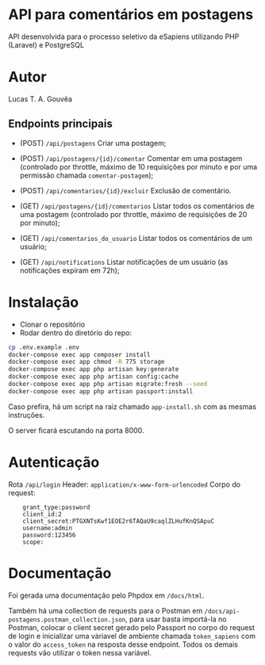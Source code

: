 # API para comentários em postagens

API desenvolvida para o processo seletivo da eSapiens utilizando PHP (Laravel) e PostgreSQL

# Autor

Lucas T. A. Gouvêa

## Endpoints principais

- (POST) `/api/postagens` Criar uma postagem;
- (POST) `/api/postagens/{id}/comentar` Comentar em uma postagem (controlado por throttle, máximo de 10 requisições por minuto e por uma permissão chamada `comentar-postagem`);
- (POST) `/api/comentarios/{id}/excluir` Exclusão de comentário.

- (GET) `/api/postagens/{id}/comentarios` Listar todos os comentários de uma postagem (controlado por throttle, máximo de requisições de 20 por minuto);
- (GET) `/api/comentarios_do_usuario` Listar todos os comentários de um usuário;
- (GET) `/api/notifications` Listar notificações de um usuário (as notificações expiram em 72h);

# Instalação

- Clonar o repositório
- Rodar dentro do diretório do repo: 

```bash
cp .env.example .env
docker-compose exec app composer install
docker-compose exec app chmod -R 775 storage
docker-compose exec app php artisan key:generate
docker-compose exec app php artisan config:cache
docker-compose exec app php artisan migrate:fresh --seed
docker-compose exec app php artisan passport:install
```

Caso prefira, há um script na raiz chamado `app-install.sh` com as mesmas instruções.

O server ficará escutando na porta 8000.

# Autenticação

Rota `/api/login`
Header: `application/x-www-form-urlencoded`
Corpo do request:
```
    grant_type:password
    client_id:2
    client_secret:PTGXNTsKwf1EOE2r6TAQaU9caqlZLHufKnQSApuC
    username:admin
    password:123456
    scope:
```

# Documentação
Foi gerada uma documentação pelo Phpdox em `/docs/html`.

Também há uma collection de requests para o Postman em `/docs/api-postagens.postman_collection.json`,
para usar basta importá-la no Postman, colocar o client secret gerado pelo Passport no corpo do request de login
e inicializar uma váriavel de ambiente chamada `token_sapiens` com o valor do `access_token` na resposta desse endpoint.
Todos os demais requests vão utilizar o token nessa variável.
